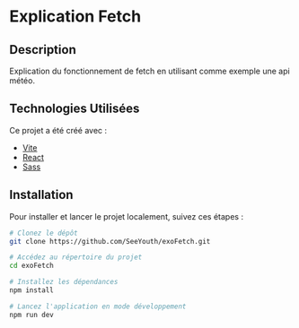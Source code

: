 # Explication Fetch

## Description

Explication du fonctionnement de fetch en utilisant comme exemple une api météo.

## Technologies Utilisées

Ce projet a été créé avec :

- [Vite](https://vitejs.dev/)
- [React](https://reactjs.org/)
- [Sass](https://sass-lang.com/)

## Installation

Pour installer et lancer le projet localement, suivez ces étapes :

```bash
# Clonez le dépôt
git clone https://github.com/SeeYouth/exoFetch.git

# Accédez au répertoire du projet
cd exoFetch

# Installez les dépendances
npm install

# Lancez l'application en mode développement
npm run dev
```
